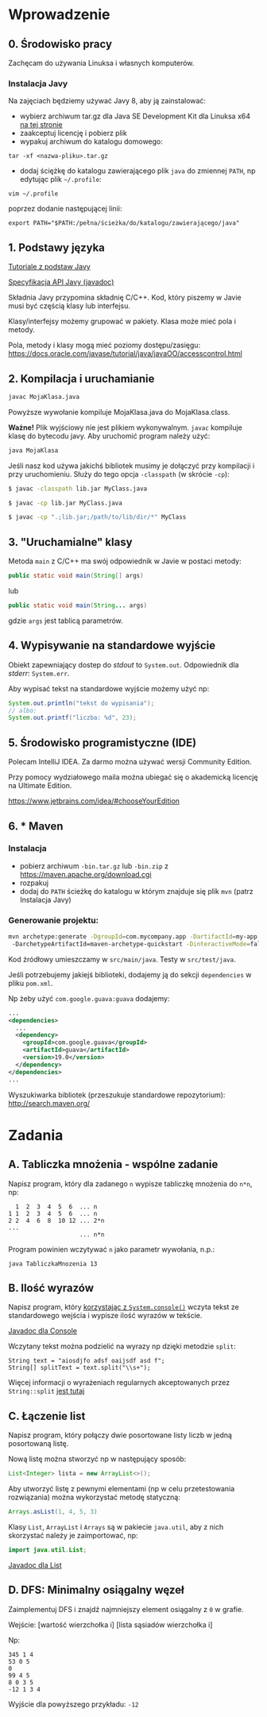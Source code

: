 # Wprowadzenie

## 0. Środowisko pracy
Zachęcam do używania Linuksa i własnych komputerów.

### Instalacja Javy
Na zajęciach będziemy używać Javy 8, aby ją zainstalować:
- wybierz archiwum tar.gz dla Java SE Development Kit dla Linuksa x64 [na tej stronie](http://www.oracle.com/technetwork/java/javase/downloads/jdk8-downloads-2133151.html)
- zaakceptuj licencję i pobierz plik
- wypakuj archiwum do katalogu domowego:
```
tar -xf <nazwa-pliku>.tar.gz
```
- dodaj ściężkę do katalogu zawierającego plik `java` do zmiennej `PATH`, np edytując plik `~/.profile`:
```
vim ~/.profile
```
poprzez dodanie następującej linii:
```
export PATH="$PATH:/pełna/ścieżka/do/katalogu/zawierającego/java"
```

## 1. Podstawy języka
[Tutoriale z podstaw Javy](https://docs.oracle.com/javase/tutorial/java/index.html)

[Specyfikacja API Javy (javadoc)](https://docs.oracle.com/javase/8/docs/api/index.html)

Składnia Javy przypomina składnię C/C++.
Kod, który piszemy w Javie musi być częścią klasy lub interfejsu.

Klasy/interfejsy możemy grupować w pakiety.
Klasa może mieć pola i metody.

Pola, metody i klasy mogą mieć poziomy dostępu/zasięgu: https://docs.oracle.com/javase/tutorial/java/javaOO/accesscontrol.html


## 2. Kompilacja i uruchamianie
```bash
javac MojaKlasa.java
```
Powyższe wywołanie kompiluje MojaKlasa.java do MojaKlasa.class.

**Ważne!** Plik wyjściowy nie jest plikiem wykonywalnym. `javac` kompiluje klasę do bytecodu javy.
Aby uruchomić program należy użyć:
```bash
java MojaKlasa
```

Jeśli nasz kod używa jakichś bibliotek musimy je dołączyć przy kompilacji i przy uruchomieniu. Służy do tego opcja `-classpath` (w skrócie `-cp`):

```bash
$ javac -classpath lib.jar MyClass.java
```
```bash
$ javac -cp lib.jar MyClass.java
```
```bash
$ javac -cp ".;lib.jar;/path/to/lib/dir/*" MyClass
```

## 3. "Uruchamialne" klasy
Metoda `main` z C/C++ ma swój odpowiednik w Javie w postaci metody:
```java
public static void main(String[] args)
```
lub
```java
public static void main(String... args)
```

gdzie `args` jest tablicą parametrów.

## 4. Wypisywanie na standardowe wyjście
Obiekt zapewniający dostep do *stdout* to `System.out`. Odpowiednik dla *stderr*: `System.err`.

Aby wypisać tekst na standardowe wyjście możemy użyć np:
```java
System.out.println("tekst do wypisania");
// albo:
System.out.printf("liczba: %d", 23);
```

## 5. Środowisko programistyczne (IDE)
Polecam IntelliJ IDEA. Za darmo można używać wersji Community Edition.

Przy pomocy wydziałowego maila można ubiegać się o akademicką licencję na Ultimate Edition.

https://www.jetbrains.com/idea/#chooseYourEdition


## 6. * Maven
### Instalacja
- pobierz archiwum `-bin.tar.gz` lub `-bin.zip` z https://maven.apache.org/download.cgi
- rozpakuj
- dodaj do `PATH` ścieżkę do katalogu w którym znajduje się plik `mvn` (patrz Instalacja Javy)

### Generowanie projektu:
```bash
mvn archetype:generate -DgroupId=com.mycompany.app -DartifactId=my-app
 -DarchetypeArtifactId=maven-archetype-quickstart -DinteractiveMode=false
```

Kod źródłowy umieszczamy w `src/main/java`.
Testy w `src/test/java`.

Jeśli potrzebujemy jakiejś biblioteki, dodajemy ją do sekcji `dependencies` w pliku `pom.xml`.

Np żeby użyć `com.google.guava:guava` dodajemy:
```xml
...
<dependencies>
  ...
  <dependency>
    <groupId>com.google.guava</groupId>
    <artifactId>guava</artifactId>
    <version>19.0</version>
  </dependency>
</dependencies>
...
```


Wyszukiwarka bibliotek (przeszukuje standardowe repozytorium): http://search.maven.org/


# Zadania
## A. Tabliczka mnożenia - wspólne zadanie
Napisz program, który dla zadanego `n` wypisze tabliczkę mnożenia do `n*n`, np:
```
  1  2  3  4  5  6  ... n
1 1  2  3  4  5  6  ... n
2 2  4  6  8  10 12 ... 2*n
...
                    ... n*n
```

Program powinien wczytywać `n` jako parametr wywołania, n.p.:
```
java TabliczkaMnozenia 13
```

## B. Ilość wyrazów
Napisz program, który [korzystając z `System.console()`](https://docs.oracle.com/javase/tutorial/essential/io/cl.html) wczyta tekst ze standardowego wejścia i wypisze ilość wyrazów w tekście.

[Javadoc dla Console](https://docs.oracle.com/javase/8/docs/api/java/io/Console.html#readLine--)

Wczytany tekst można podzielić na wyrazy np dzięki metodzie `split`:
```
String text = "aiosdjfo adsf oaijsdf asd f";
String[] splitText = text.split("\\s+");
```
Więcej informacji o wyrażeniach regularnych akceptowanych przez `String::split` [jest tutaj](https://docs.oracle.com/javase/8/docs/api/java/util/regex/Pattern.html)

## C. Łączenie list

Napisz program, który połączy dwie posortowane listy liczb w jedną posortowaną listę.

Nową listę można stworzyć np w następujący sposób:
```java
List<Integer> lista = new ArrayList<>();
```
Aby utworzyć listę z pewnymi elementami (np w celu przetestowania rozwiązania) można wykorzystać metodę statyczną:
```java
Arrays.asList(1, 4, 5, 3)
```

Klasy `List`, `ArrayList` i `Arrays` są w pakiecie `java.util`, aby z nich skorzystać należy je zaimportować, np:
```java
import java.util.List;
```

[Javadoc dla List](https://docs.oracle.com/javase/8/docs/api/java/util/List.html)

## D. DFS: Minimalny osiągalny węzeł
Zaimplementuj DFS i znajdź najmniejszy element osiągalny z `0` w grafie.

Wejście:
[wartość wierzchołka i] [lista sąsiadów wierzchołka i]

Np:
```
345 1 4
53 0 5
0
99 4 5
8 0 3 5
-12 1 3 4
```

Wyjście dla powyższego przykładu: `-12`
